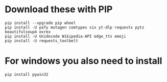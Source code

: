 # Download these with PIP

```
pip install --upgrade pip wheel
pip install -U pafy mutagen comtypes six yt-dlp requests pytz beautifulsoup4 exrex
pip install -U Unidecode Wikipedia-API edge_tts emoji
pip install -U requests_toolbelt
```

# For windows you also need to install
```
pip install pywin32
```
